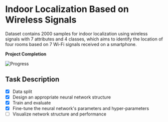 # Indoor Localization Based on Wireless Signals

Dataset contains 2000 samples for indoor localization using wireless signals with 7 attributes and 4 classes, which aims to identify the location of four rooms based on 7 Wi-Fi signals received on a smartphone.

**Project Completion**

![Progress](https://progress-bar.dev/95/?title=Progress&width=430&color=9d8de5)
## Task Description 

- [x] Data split
- [x] Design an appropriate neural network structure
- [x] Train and evaluate
- [x] Fine-tune the neural network's parameters and hyper-parameters
- [ ] Visualize network structure and performance 